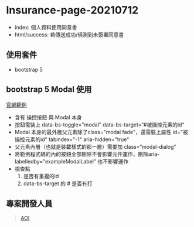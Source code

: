 # Insurance-page-20210712

- index: 個人資料使用同意書
- html/success: 若傳送成功/偵測到未簽署同意書

## 使用套件
- bootstrap 5

## bootstrap 5 Modal 使用
[官網範例](https://getbootstrap.com/docs/5.0/components/modal/)
- 含有 操控按鈕 與  Modal 本身
- 按鈕需裝上 data-bs-toggle="modal" data-bs-target=“#被操控元素的id“
- Modal 本身的最外層父元素除了class="modal fade"，還需裝上屬性  id="被操控元素的id" tabindex="-1"  aria-hidden="true"
- 父元素內層（也就是裝載樣式的那一層）需要加 class=“modal-dialog”
- 將範例程式碼的內的按鈕全部刪除不會影響元件運作，刪除aria-labelledby="exampleModalLabel" 也不影響運作
- 檢查點 
  1. 是否有重複的id
  2. data-bs-target 的 # 是否有打

## 專案開發人員

> [AOI](https://github.com/aoigj100a)
